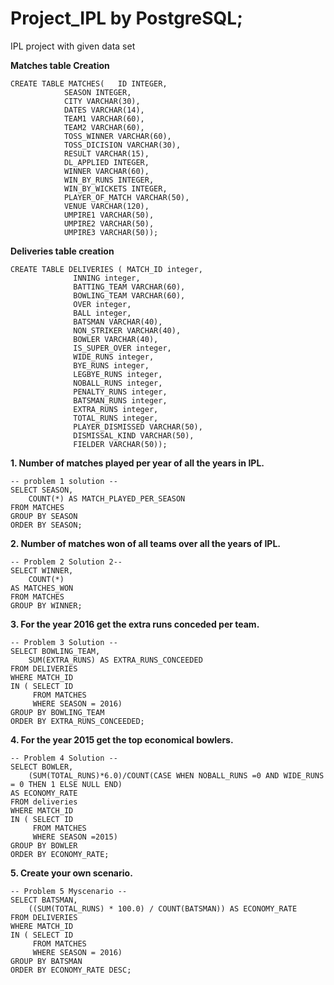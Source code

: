 # Project_IPL by PostgreSQL;
IPL project with given data set

**Matches table Creation**
```
CREATE TABLE MATCHES(	ID INTEGER, 
			SEASON INTEGER, 
			CITY VARCHAR(30),
			DATES VARCHAR(14),
			TEAM1 VARCHAR(60),
			TEAM2 VARCHAR(60),
			TOSS_WINNER VARCHAR(60),
			TOSS_DICISION VARCHAR(30),
			RESULT VARCHAR(15),
			DL_APPLIED INTEGER, 
			WINNER VARCHAR(60),
			WIN_BY_RUNS INTEGER, 
			WIN_BY_WICKETS INTEGER,
			PLAYER_OF_MATCH VARCHAR(50),
			VENUE VARCHAR(120),
			UMPIRE1 VARCHAR(50),
			UMPIRE2 VARCHAR(50),
			UMPIRE3 VARCHAR(50));
```
**Deliveries table creation**
```
CREATE TABLE DELIVERIES ( MATCH_ID integer, 
			  INNING integer, 
			  BATTING_TEAM VARCHAR(60),
			  BOWLING_TEAM VARCHAR(60),
			  OVER integer, 
			  BALL integer, 
			  BATSMAN VARCHAR(40),
			  NON_STRIKER VARCHAR(40),
			  BOWLER VARCHAR(40),
			  IS_SUPER_OVER integer, 
			  WIDE_RUNS integer, 
			  BYE_RUNS integer, 
			  LEGBYE_RUNS integer, 
			  NOBALL_RUNS integer, 
			  PENALTY_RUNS integer, 
			  BATSMAN_RUNS integer, 
			  EXTRA_RUNS integer, 
			  TOTAL_RUNS integer, 
			  PLAYER_DISMISSED VARCHAR(50),
			  DISMISSAL_KIND VARCHAR(50),
			  FIELDER VARCHAR(50));

```
**1. Number of matches played per year of all the years in IPL.**
```
-- problem 1 solution --
SELECT SEASON,
	COUNT(*) AS MATCH_PLAYED_PER_SEASON
FROM MATCHES
GROUP BY SEASON
ORDER BY SEASON;
```
**2. Number of matches won of all teams over all the years of IPL.**
```
-- Problem 2 Solution 2--
SELECT WINNER,
	COUNT(*)
AS MATCHES_WON
FROM MATCHES
GROUP BY WINNER;
```
**3. For the year 2016 get the extra runs conceded per team.**
```
-- Problem 3 Solution --
SELECT BOWLING_TEAM,
	SUM(EXTRA_RUNS) AS EXTRA_RUNS_CONCEEDED
FROM DELIVERIES
WHERE MATCH_ID 
IN ( SELECT ID
     FROM MATCHES
     WHERE SEASON = 2016)
GROUP BY BOWLING_TEAM
ORDER BY EXTRA_RUNS_CONCEEDED;
```
**4. For the year 2015 get the top economical bowlers.**
```
-- Problem 4 Solution --
SELECT BOWLER, 
	(SUM(TOTAL_RUNS)*6.0)/COUNT(CASE WHEN NOBALL_RUNS =0 AND WIDE_RUNS = 0 THEN 1 ELSE NULL END) 
AS ECONOMY_RATE
FROM deliveries 
WHERE MATCH_ID 
IN ( SELECT ID 
     FROM MATCHES 
     WHERE SEASON =2015)
GROUP BY BOWLER
ORDER BY ECONOMY_RATE;
```
**5. Create your own scenario.**
```
-- Problem 5 Myscenario --
SELECT BATSMAN,
	((SUM(TOTAL_RUNS) * 100.0) / COUNT(BATSMAN)) AS ECONOMY_RATE
FROM DELIVERIES
WHERE MATCH_ID 
IN ( SELECT ID
     FROM MATCHES
     WHERE SEASON = 2016)
GROUP BY BATSMAN
ORDER BY ECONOMY_RATE DESC;
```
